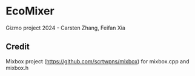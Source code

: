 # EcoMixer
Gizmo project 2024 - Carsten Zhang, Feifan Xia

## Credit
Mixbox project (https://github.com/scrtwpns/mixbox) for mixbox.cpp and mixbox.h
